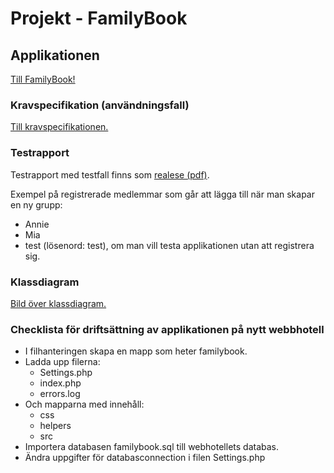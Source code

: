 Projekt - FamilyBook
======================
## Applikationen

[Till FamilyBook!](http://anniesahlberg.se/familybook)

### Kravspecifikation (användningsfall)

[Till kravspecifikationen.](https://github.com/as223my/1DV408_Projekt_as223my/blob/master/Kravspecifikation.md)

### Testrapport

Testrapport med testfall finns som [realese (pdf)](https://github.com/as223my/1DV408_Projekt_as223my/releases). 

Exempel på registrerade medlemmar som går att lägga till när man skapar en ny grupp: 
* Annie
* Mia
* test (lösenord: test), om man vill testa applikationen utan att registrera sig. 

### Klassdiagram

[Bild över klassdiagram.](http://yuml.me/8979ebd2)

### Checklista för driftsättning av applikationen på nytt webbhotell

* I filhanteringen skapa en mapp som heter familybook.
* Ladda upp filerna: 
  * Settings.php
  * index.php
  * errors.log
* Och mapparna med innehåll:
  * css
  * helpers
  * src
* Importera databasen familybook.sql till webhotellets databas. 
* Ändra uppgifter för databasconnection i filen Settings.php
